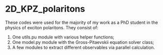# 2D_KPZ_polaritons

These codes were used for the majority of my work as a PhD student in the physics of exciton polaritons. They consist of:
1)  One utils.pu module with various helper functions;
2)  One model.py module with the Gross-Pitaevskii equation solver class;
3)  A few modules to extract different observables via parallel calculation.
